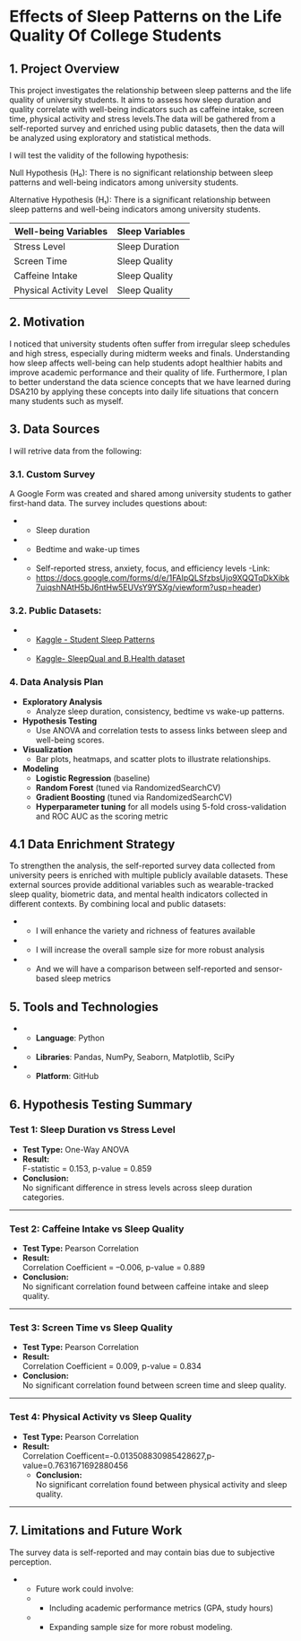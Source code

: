 # Effects of Sleep Patterns on the Life Quality Of College Students

## 1. Project Overview
This project investigates the relationship between sleep patterns and the life quality of university students. It aims to assess how sleep duration and quality correlate with well-being indicators such as caffeine intake, screen time, physical activity and stress levels.The data will be gathered from a self-reported survey and enriched using public datasets, then the data will be analyzed using exploratory and statistical methods.

I will test the validity of the following hypothesis:

Null Hypothesis (H₀): There is no significant relationship between sleep patterns and well-being indicators among university students.

Alternative Hypothesis (H₁): There is a significant relationship between sleep patterns and well-being indicators among university students.

| Well-being Variables     | Sleep Variables                    |
|--------------------------|------------------------------------|
| Stress Level             | Sleep Duration                     |         
| Screen Time              | Sleep Quality                      |
| Caffeine Intake          | Sleep Quality                      |
| Physical Activity Level  | Sleep Quality                      |


## 2. Motivation
I noticed that university students often suffer from irregular sleep schedules and high stress, especially during midterm weeks and finals. Understanding how sleep affects well-being can help students adopt healthier habits and improve academic performance and their quality of life. Furthermore, I plan to better understand the data science concepts that we have learned during DSA210 by applying these concepts into daily life situations that concern many students such as myself.

## 3. Data Sources

I will retrive data from the following:

### 3.1. Custom Survey
A Google Form was created and shared among university students to gather first-hand data. The survey includes questions about:

* *   Sleep duration
* *   Bedtime and wake-up times
* *   Self-reported stress, anxiety, focus, and efficiency levels -Link:
  *   https://docs.google.com/forms/d/e/1FAIpQLSfzbsUjo9XQQTqDkXibk7uiqshNAtH5bJ6ntHw5EUVsY9YSXg/viewform?usp=header)
    
    
### 3.2. Public Datasets:
* *   [Kaggle - Student Sleep Patterns](https://www.kaggle.com/datasets/arsalanjamal002/student-sleep-patterns?resource=download)
* *   [Kaggle- SleepQual and B.Health dataset](https://www.kaggle.com/datasets/anshika1011/sleepqual-and-bhealth-dataset)

### 4. Data Analysis Plan  
- **Exploratory Analysis**  
  - Analyze sleep duration, consistency, bedtime vs wake-up patterns.  
- **Hypothesis Testing**  
  - Use ANOVA and correlation tests to assess links between sleep and well-being scores.  
- **Visualization**  
  - Bar plots, heatmaps, and scatter plots to illustrate relationships.  
- **Modeling**  
  - **Logistic Regression** (baseline)  
  - **Random Forest** (tuned via RandomizedSearchCV)  
  - **Gradient Boosting** (tuned via RandomizedSearchCV)  
  - **Hyperparameter tuning** for all models using 5-fold cross-validation and ROC AUC as the scoring metric  


## 4.1 Data Enrichment Strategy
To strengthen the analysis, the self-reported survey data collected from university peers is enriched with multiple publicly available datasets. These external sources provide additional variables such as wearable-tracked sleep quality, biometric data, and mental health indicators collected in different contexts. By combining local and public datasets:

* *   I will enhance the variety and richness of features available
* *   I will increase the overall sample size for more robust analysis
* *   And we will have a comparison between self-reported and sensor-based sleep metrics

## 5. Tools and Technologies
* *   **Language**: Python
* *   **Libraries**: Pandas, NumPy, Seaborn, Matplotlib, SciPy
* *   **Platform**: GitHub 

## 6. Hypothesis Testing Summary

### Test 1: Sleep Duration vs Stress Level 
- **Test Type:** One-Way ANOVA
- **Result:**  
  F-statistic = 0.153, p-value = 0.859
- **Conclusion:**  
  No significant difference in stress levels across sleep duration categories.

---

### Test 2: Caffeine Intake vs Sleep Quality
- **Test Type:** Pearson Correlation
- **Result:**  
  Correlation Coefficient = –0.006, p-value = 0.889
- **Conclusion:**  
  No significant correlation found between caffeine intake and sleep quality.

---

### Test 3: Screen Time vs Sleep Quality 
- **Test Type:** Pearson Correlation
- **Result:**  
  Correlation Coefficient = 0.009, p-value = 0.834
- **Conclusion:**  
  No significant correlation found between screen time and sleep quality.

---

### Test 4: Physical Activity vs Sleep Quality 
- **Test Type:** Pearson Correlation
- **Result:**  
  Correlation Coefficent=-0.013508830985428627,p-value=0.7631671692880456
  - **Conclusion:**  
   No significant correlation found between physical activity and sleep quality.

---

## 7. Limitations and Future Work
The survey data is self-reported and may contain bias due to subjective perception.
* *   Future work could involve:
  * *  Including academic performance metrics (GPA, study hours)
  * *  Expanding sample size for more robust modeling.
  
